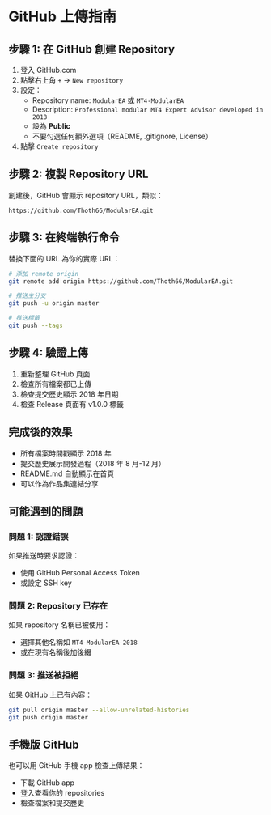 # GitHub 上傳指南

## 步驟 1: 在 GitHub 創建 Repository

1. 登入 GitHub.com
2. 點擊右上角 `+` → `New repository`
3. 設定：
   - Repository name: `ModularEA` 或 `MT4-ModularEA`
   - Description: `Professional modular MT4 Expert Advisor developed in 2018`
   - 設為 **Public**
   - 不要勾選任何額外選項（README, .gitignore, License）
4. 點擊 `Create repository`

## 步驟 2: 複製 Repository URL

創建後，GitHub 會顯示 repository URL，類似：

```
https://github.com/Thoth66/ModularEA.git
```

## 步驟 3: 在終端執行命令

替換下面的 URL 為你的實際 URL：

```bash
# 添加 remote origin
git remote add origin https://github.com/Thoth66/ModularEA.git

# 推送主分支
git push -u origin master

# 推送標籤
git push --tags
```

## 步驟 4: 驗證上傳

1. 重新整理 GitHub 頁面
2. 檢查所有檔案都已上傳
3. 檢查提交歷史顯示 2018 年日期
4. 檢查 Release 頁面有 v1.0.0 標籤

## 完成後的效果

- 所有檔案時間戳顯示 2018 年
- 提交歷史展示開發過程（2018 年 8 月-12 月）
- README.md 自動顯示在首頁
- 可以作為作品集連結分享

## 可能遇到的問題

### 問題 1: 認證錯誤

如果推送時要求認證：

- 使用 GitHub Personal Access Token
- 或設定 SSH key

### 問題 2: Repository 已存在

如果 repository 名稱已被使用：

- 選擇其他名稱如 `MT4-ModularEA-2018`
- 或在現有名稱後加後綴

### 問題 3: 推送被拒絕

如果 GitHub 上已有內容：

```bash
git pull origin master --allow-unrelated-histories
git push origin master
```

## 手機版 GitHub

也可以用 GitHub 手機 app 檢查上傳結果：

- 下載 GitHub app
- 登入查看你的 repositories
- 檢查檔案和提交歷史

